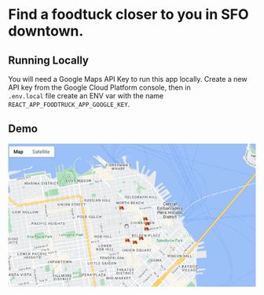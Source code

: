 # Find a foodtuck closer to you in SFO downtown.

## Running Locally

You will need a Google Maps API Key to run this app locally.
Create a new API key from the Google Cloud Platform console, then in  
`.env.local` file create an ENV var with the name `REACT_APP_FOODTRUCK_APP_GOOGLE_KEY`.

## Demo

![](foodtruck.gif)
